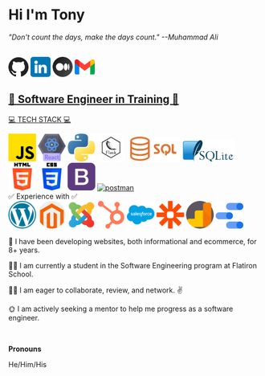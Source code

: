 
# <h1>Hi I'm Tony</h1>
<p><i>"Don't count the days, make the days count." --Muhammad Ali</i></p>
<br />
<!-- GIT, LINKEDIN, MEDIUM, GMAIL ICONS -->
<a href="https://github.com/N2IT/" target="_blank" title="You are here!"><img src="./assets/github.png" width=40></a>
<a href="https://www.linkedin.com/in/tony-eder/" target="_blank" title="The professional profile"><img src="./assets/linkedin.png" width=40></a>
<a href="https://medium.com/@tonyeder11" target="_blank" title="Sometimes I blog"><img src="./assets/medium.png" width=40></a>
<a href="mailto:tonyeder11@gmail.com?subject=Hey I was looking at your github profile and [you take it from here]" target="_blank" title="Email me what is on your mind!"><img src="./assets/gmail.png" width=40>

<h2>💪 Software Engineer in Training 💪</h2>

<!-- TECH STACK -->
<!-- JAVASCRIPT, REACT, PYTHON, FLASK, ALEMBIC, FLASK-RESTFUL, SQL, SQLITE, LINUX, SQLALCHEMY, HTML5, CSS3, BOOTSTRAP -- ICONS-->
💻 TECH STACK 💻
<!-- <div style='display: inline-flex'> -->
<a href="https://www.javascript.com/" target="_blank"><img src="./assets/js.png" width=55></a>
<a href="https://react.dev/" target="_blank"><img src='./assets/react.png' width=55></a>
<a href="https://www.python.org/" target="_blank"><img src='./assets/python.png' width=55></a>
<a href="https://flask.palletsprojects.com/en/2.2.x/" target="_blank"><img src='./assets/flask.png' width=55></a>
<a href="https://www.w3schools.com/sql/sql_intro.asp" target="_blank"><img src='./assets/Sql_data_base_with_logo.png' width=105></a>
<a href="https://www.sqlite.org/" target="_blank"><img src='./assets/1000px-SQLite370.png' width=105></a>
<a href="https://developer.mozilla.org/en-US/docs/Web/HTML" target="_blank"><img src='./assets/html-5.png' width=55></a>
<a href="https://developer.mozilla.org/en-US/docs/Web/CSS" target="_blank"><img src='./assets/css-3.png' width=55></a>
<a href="https://getbootstrap.com/" target="_blank"><img src='./assets/bootstrap.png' width=55></a>
<a href="https://postman.com" target="_blank" rel="noreferrer"> <img src="https://www.vectorlogo.zone/logos/getpostman/getpostman-icon.svg" alt="postman" width="55" height="55"/> </a>
<br />
✅ Experience with ✅<br />
<a href="https://wordpress.com/" target="_blank" title="Wordpress"><img src="./assets/wordpress.png" width=55></a>
<a href="https://business.adobe.com/products/magento/magento-commerce.html" title="Adobe Commerce" target="_blank"><img src="./assets/magento.png" width=55></a>
<a href="https://www.joomla.org/" target="_blank" title="Joomla"><img src="./assets/social.png" width=55></a>
<a href="https://www.hubspot.com" title="HubSpot" target="_blank"><img src="./assets/hubspot.png" width=55></a>
<a href="https://www.salesforce.com/" title="Salesforce" target="_blank"><img src="./assets/salesforce.png" width=55></a>
<a href="https://zapier.com/" title="Zapier" target="_blank"><img src="./assets/zapier-logo-png-transparent.png" width=55></a>
<a href="https://analytics.google.com" title="Google Analytics" target="_blank"><img src="./assets/google-analytics.png" width=55></a>
<a href="https://lookerstudio.google.com/u/0/navigation/reporting" title="Looker Studio" target="_blank"><img src="./assets/googleDataStudio.png" width=55></a>

<!-- personal notes about me: -->
<p>🌅 I have been developing websites, both informational and ecommerce, for 8+ years.</p>
<p>🧑‍🎓 I am currently a student in the Software Engineering program at Flatiron School.</p>
<p>🙋‍♂️ I am eager to collaborate, review, and network. ✌️ </p>
<p>🌞 I am actively seeking a mentor to help me progress as a software engineer.</p>
<br />
<!-- PROJECT DEMOS
LINKS TO TOP THREE OR FOUR -->
<p><b>Pronouns</b></p>
<p>He/Him/His</p>

<!-- <p><b>One more note...</b></p> -->

